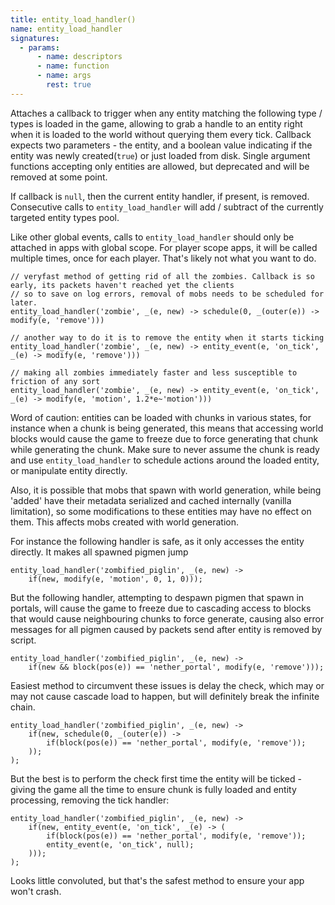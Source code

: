 ```yaml
---
title: entity_load_handler()
name: entity_load_handler
signatures:
  - params:
      - name: descriptors
      - name: function
      - name: args
        rest: true
---
```


Attaches a callback to trigger when any entity matching the following type /
types is loaded in the game, allowing to grab a handle to an entity right when
it is loaded to the world without querying them every tick. Callback expects two
parameters - the entity, and a boolean value indicating if the entity was newly
created(`true`) or just loaded from disk. Single argument functions accepting
only entities are allowed, but deprecated and will be removed at some point.

If callback is `null`, then the current entity handler, if present, is removed.
Consecutive calls to `entity_load_handler` will add / subtract of the currently
targeted entity types pool.

Like other global events, calls to `entity_load_handler` should only be attached
in apps with global scope. For player scope apps, it will be called multiple
times, once for each player. That's likely not what you want to do.

```scarpet
// veryfast method of getting rid of all the zombies. Callback is so early, its packets haven't reached yet the clients
// so to save on log errors, removal of mobs needs to be scheduled for later.
entity_load_handler('zombie', _(e, new) -> schedule(0, _(outer(e)) -> modify(e, 'remove')))

// another way to do it is to remove the entity when it starts ticking
entity_load_handler('zombie', _(e, new) -> entity_event(e, 'on_tick', _(e) -> modify(e, 'remove')))

// making all zombies immediately faster and less susceptible to friction of any sort
entity_load_handler('zombie', _(e, new) -> entity_event(e, 'on_tick', _(e) -> modify(e, 'motion', 1.2*e~'motion')))
```

Word of caution: entities can be loaded with chunks in various states, for
instance when a chunk is being generated, this means that accessing world blocks
would cause the game to freeze due to force generating that chunk while
generating the chunk. Make sure to never assume the chunk is ready and use
`entity_load_handler` to schedule actions around the loaded entity, or
manipulate entity directly.

Also, it is possible that mobs that spawn with world generation, while being
'added' have their metadata serialized and cached internally (vanilla
limitation), so some modifications to these entities may have no effect on them.
This affects mobs created with world generation.

For instance the following handler is safe, as it only accesses the entity
directly. It makes all spawned pigmen jump

```scarpet
entity_load_handler('zombified_piglin', _(e, new) ->
    if(new, modify(e, 'motion', 0, 1, 0)));
```

But the following handler, attempting to despawn pigmen that spawn in portals,
will cause the game to freeze due to cascading access to blocks that would cause
neighbouring chunks to force generate, causing also error messages for all
pigmen caused by packets send after entity is removed by script.

```scarpet
entity_load_handler('zombified_piglin', _(e, new) ->
    if(new && block(pos(e)) == 'nether_portal', modify(e, 'remove')));
```

Easiest method to circumvent these issues is delay the check, which may or may
not cause cascade load to happen, but will definitely break the infinite chain.

```scarpet
entity_load_handler('zombified_piglin', _(e, new) ->
    if(new, schedule(0, _(outer(e)) ->
        if(block(pos(e)) == 'nether_portal', modify(e, 'remove'));
    ));
);
```

But the best is to perform the check first time the entity will be ticked -
giving the game all the time to ensure chunk is fully loaded and entity
processing, removing the tick handler:

```scarpet
entity_load_handler('zombified_piglin', _(e, new) ->
    if(new, entity_event(e, 'on_tick', _(e) -> (
        if(block(pos(e)) == 'nether_portal', modify(e, 'remove'));
        entity_event(e, 'on_tick', null);
    )));
);
```

Looks little convoluted, but that's the safest method to ensure your app won't
crash.
